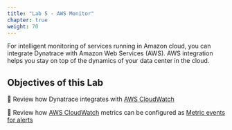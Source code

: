 ```yaml
---
title: "Lab 5 - AWS Monitor"
chapter: true
weight: 70
---
```


For intelligent monitoring of services running in Amazon cloud, you can integrate Dynatrace with Amazon Web Services (AWS). AWS integration helps you stay on top of the dynamics of your data center in the cloud.

## Objectives of this Lab

🔷 Review how Dynatrace integrates with [AWS CloudWatch](https://aws.amazon.com/cloudwatch/)

🔷 Review how [AWS CloudWatch](https://aws.amazon.com/cloudwatch/) metrics can be configured as [Metric events for alerts](https://www.dynatrace.com/support/help/how-to-use-dynatrace/problem-detection-and-analysis/problem-detection/metric-events-for-alerting/)
